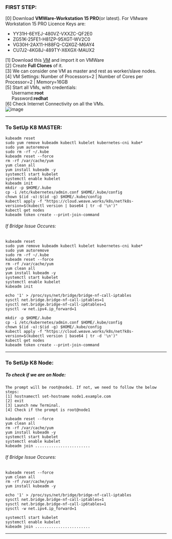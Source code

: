### FIRST STEP:

[0] Download **VMWare-Workstation 15 PRO**(or latest). For VMware Workstation 15 PRO Licence Keys are:</br>	
- YY31H-6EYEJ-480VZ-VXXZC-QF2E0  </br>
- ZG51K-25FE1-H81ZP-95XGT-WV2C0  </br>
- VG30H-2AX11-H88FQ-CQXGZ-M6AY4  </br>
- CU7J2-4KG8J-489TY-X6XGX-MAUX2  </br>

[1] Download this [VM](https://drive.google.com/open?id=1p8kBqbWW2sp3bV7DoTurr7pTwp4O43AG) and import it on VMWare </br>
[2] Create **Full Clones** of it. </br>
[3] We can consider one VM as master and rest as worker/slave nodes. </br>
[4] VM Settings: Number of Processors=2 | Number of Cores per Processor=2 | Memory=16GB </br>
[5] Start all VMs, with credentials:  <br>
&nbsp;&nbsp;&nbsp;&nbsp;&nbsp;Username:**root** <br>
&nbsp;&nbsp;&nbsp;&nbsp;&nbsp;Password:**redhat**  <br>
[6] Check Internet Connectivity on all the VMs. </br>
![image](https://user-images.githubusercontent.com/689226/64911891-1960cb80-d745-11e9-8170-46402854b942.png)

<hr>

### To SetUp K8 MASTER:

```
kubeadm reset 
sudo yum remove kubeadm kubectl kubelet kubernetes-cni kube*
sudo yum autoremove 
sudo rm -rf ~/.kube
kubeadm reset --force
rm -rf /var/cache/yum
yum clean all
yum install kubeadm -y
systemctl start kubelet
systemctl enable kubelet
kubeadm init
mkdir -p $HOME/.kube
cp -i /etc/kubernetes/admin.conf $HOME/.kube/config
chown $(id -u):$(id -g) $HOME/.kube/config
kubectl apply -f "https://cloud.weave.works/k8s/net?k8s-version=$(kubectl version | base64 | tr -d '\n')"
kubectl get nodes
kubeadm token create --print-join-command
```
###### If Bridge Issue Occures:
```
kubeadm reset 
sudo yum remove kubeadm kubectl kubelet kubernetes-cni kube*
sudo yum autoremove 
sudo rm -rf ~/.kube
kubeadm reset --force
rm -rf /var/cache/yum
yum clean all
yum install kubeadm -y
systemctl start kubelet
systemctl enable kubelet
kubeadm init

echo '1' > /proc/sys/net/bridge/bridge-nf-call-iptables 
sysctl net.bridge.bridge-nf-call-iptables=1 
sysctl net.bridge.bridge-nf-call-ip6tables=1 
sysctl -w net.ipv4.ip_forward=1

mkdir -p $HOME/.kube
cp -i /etc/kubernetes/admin.conf $HOME/.kube/config
chown $(id -u):$(id -g) $HOME/.kube/config
kubectl apply -f "https://cloud.weave.works/k8s/net?k8s-version=$(kubectl version | base64 | tr -d '\n')"
kubectl get nodes
kubeadm token create --print-join-command
```

<hr>

### To SetUp K8 Node:

##### To check if we are on Node: 
    The prompt will be root@node1. If not, we need to follow the below steps: 
    [1] hostnamectl set-hostname node1.example.com 
    [2] exit 
    [3] Launch new Terminal. 
    [4] Check if the prompt is root@node1
    
```
kubeadm reset --force
yum clean all
rm -rf /var/cache/yum
yum install kubeadm -y
systemctl start kubelet
systemctl enable kubelet
kubeadm join ........................
```

###### If Bridge Issue Occures:
```
kubeadm reset --force
yum clean all
rm -rf /var/cache/yum
yum install kubeadm -y

echo '1' > /proc/sys/net/bridge/bridge-nf-call-iptables 
sysctl net.bridge.bridge-nf-call-iptables=1 
sysctl net.bridge.bridge-nf-call-ip6tables=1 
sysctl -w net.ipv4.ip_forward=1

systemctl start kubelet
systemctl enable kubelet
kubeadm join ........................
```



<hr>
